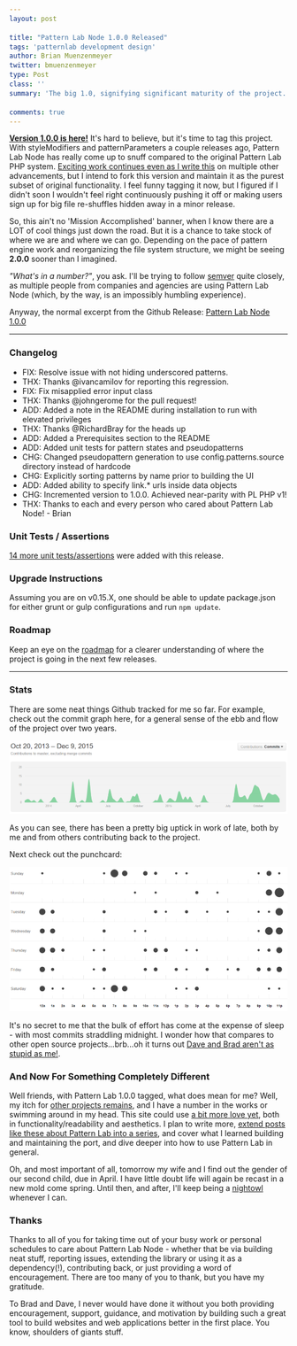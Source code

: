```yaml
---
layout: post

title: "Pattern Lab Node 1.0.0 Released"
tags: 'patternlab development design'
author: Brian Muenzenmeyer
twitter: bmuenzenmeyer
type: Post
class: ''
summary: 'The big 1.0, signifying significant maturity of the project.' 

comments: true
---
```


**[Version 1.0.0 is here!](https://github.com/pattern-lab/patternlab-node/releases/tag/v1.0.0)** It's hard to believe, but it's time to tag this project. With styleModifiers and patternParameters a couple releases ago, Pattern Lab Node has really come up to snuff compared to the original Pattern Lab PHP system. [Exciting work continues even as I write this](https://github.com/pattern-lab/patternlab-node/tree/pattern-engines) on multiple other advancements, but I intend to fork this version and maintain it as the purest subset of original functionality. I feel funny tagging it now, but I figured if I didn't soon I wouldn't feel right continuously pushing it off or making users sign up for big file re-shuffles hidden away in a minor release.

So, this ain't no 'Mission Accomplished' banner, when I know there are a LOT of cool things just down the road. But it is a chance to take stock of where we are and where we can go. Depending on the pace of pattern engine work and reorganizing the file system structure, we might be seeing **2.0.0** sooner than I imagined.

_"What's in a number?"_, you ask. I'll be trying to follow [semver](http://semver.org/) quite closely, as multiple people from companies and agencies are using Pattern Lab Node (which, by the way, is an impossibly humbling experience).

Anyway, the normal excerpt from the Github Release: [Pattern Lab Node 1.0.0](https://github.com/pattern-lab/patternlab-node/releases/tag/v1.0.0)

---

### Changelog
- FIX: Resolve issue with not hiding underscored patterns.
- THX: Thanks @ivancamilov for reporting this regression.
- FIX: Fix misapplied error input class
- THX: Thanks @johngerome for the pull request!
- ADD: Added a note in the README during installation to run with elevated privileges
- THX: Thanks @RichardBray for the heads up
- ADD: Added a Prerequisites section to the README
- ADD: Added unit tests for pattern states and pseudopatterns
- CHG: Changed pseudopattern generation to use config.patterns.source directory instead of hardcode
- CHG: Explicitly sorting patterns by name prior to building the UI
- ADD: Added ability to specify link.* urls inside data objects
- CHG: Incremented version to 1.0.0. Achieved near-parity with PL PHP v1!
- THX: Thanks to each and every person who cared about Pattern Lab Node! - Brian

### Unit Tests / Assertions
[14 more unit tests/assertions](https://travis-ci.org/pattern-lab/patternlab-node/jobs/95736743) were added with this release.

### Upgrade Instructions

Assuming you are on v0.15.X, one should be able to update package.json for either grunt or gulp configurations and run `npm update`.

### Roadmap
Keep an eye on the [roadmap](https://github.com/pattern-lab/patternlab-node/wiki/Roadmap) for a clearer understanding of where the project is going in the next few releases.

---

### Stats
There are some neat things Github tracked for me so far. For example, check out the commit graph here, for a general sense of the ebb and flow of the project over two years.

[![Pattern Lab Commits](/img/pln-commits.png)](https://github.com/pattern-lab/patternlab-node/graphs/contributors)

As you can see, there has been a pretty big uptick in work of late, both by me and from others contributing back to the project.

Next check out the punchcard:

[![Pattern Lab Punchcard](/img/pln-punchcard.png)](https://github.com/pattern-lab/patternlab-node/graphs/punch-card)

It's no secret to me that the bulk of effort has come at the expense of sleep - with most commits straddling midnight. I wonder how that compares to other open source projects...brb...oh it turns out [Dave and Brad aren't as stupid as me!](https://github.com/pattern-lab/patternlab-php/graphs/punch-card).

### And Now For Something Completely Different
Well friends, with Pattern Lab 1.0.0 tagged, what does mean for me? Well, my itch for [other projects remains](http://codepen.io/bmuenzenmeyer/pen/KdYKvB), and I have a number in the works or swimming around in my head. This site could use [a bit more love yet](http://www.brianmuenzenmeyer.com/site-redesign-in-the-open), both in functionality/readability and aesthetics. I plan to write more, [extend posts like these about Pattern Lab into a series](http://www.brianmuenzenmeyer.com/solving-problems-with-pattern-lab-small-team-workflow), and cover what I learned building and maintaining the port, and dive deeper into how to use Pattern Lab in general.

Oh, and most important of all, tomorrow my wife and I find out the gender of our second child, due in April. I have little doubt life will again be recast in a new mold come spring. Until then, and after, I'll keep being a [nightowl](http://crunchyowl.com) whenever I can.

### Thanks
Thanks to all of you for taking time out of your busy work or personal schedules to care about Pattern Lab Node - whether that be via building neat stuff, reporting issues, extending the library or using it as a dependency(!), contributing back, or just providing a word of encouragement. There are too many of you to thank, but you have my gratitude.

To Brad and Dave, I never would have done it without you both providing encouragement, support, guidance, and motivation by building such a great tool to build websites and web applications better in the first place. You know, shoulders of giants stuff.
